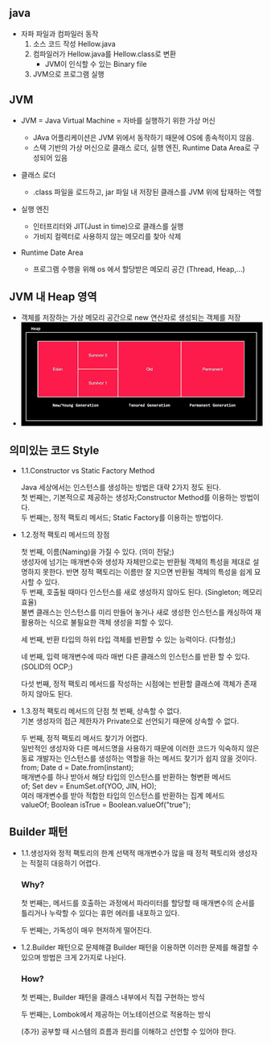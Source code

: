 ## java
+ 자파 파일과 컴파일러 동작
  1. 소스 코드 작성 Hellow.java 
  2. 컴파일러가 Hellow.java를 Hellow.class로 변환
      - JVM이 인식할 수 있는 Binary file
  3. JVM으로 프로그램 실행

## JVM
+ JVM = Java Virtual Machine = 자바를 실행하기 위한 가상 머신
  - JAva 어플리케이션은 JVM 위에서 동작하기 때문에 OS에 종속적이지 않음.
  - 스택 기반의 가상 머신으로 클래스 로더, 실행 엔진, Runtime Data Area로 구성되어 있음

+ 클래스 로더
  - .class 파일을 로드하고, jar 파일 내 저장된 클래스를 JVM 위에 탑재하는 역할
  
+ 실행 엔진
  - 인터프리터와 JIT(Just in time)으로 클래스를 실행
  - 가비지 컬렉터로 사용하지 않는 메모리를 찾아 삭제

+ Runtime Date Area
  - 프로그램 수행을 위해 os 에서 할당받은 메모리 공간 (Thread, Heap,...)

## JVM 내 Heap 영역
  - 객체를 저장하는 가상 메모리 공간으로 new 연산자로 생성되는 객체를 저장
  - ![JVM 내 Heap 영역](img_java\JVM내Heap영역.png)

## 의미있는 코드 Style

+ 1.1.Constructor vs Static Factory Method

    Java 세상에서는 인스턴스를 생성하는 방법은 대략 2가지 정도 된다. <br>
    첫 번째는, 기본적으로 제공하는 생성자;Constructor Method를 이용하는 방법이다.<br>
    두 번째는, 정적 팩토리 메서드; Static Factory를 이용하는 방법이다.<br>



+ 1.2.정적 팩토리 메서드의 장점

    첫 번째, 이름(Naming)을 가질 수 있다. (의미 전달;)<br>
        생성자에 넘기는 매개변수와 생성자 자체만으로는 반환될 객체의 특성을 제대로 설명하지 못한다. 반면 정적 팩토리는 이름만 잘 지으면 반환될 객체의 특성을 쉽게 묘사할 수 있다.<br>
    두 번째, 호출될 때마다 인스턴스를 새로 생성하지 않아도 된다. (Singleton; 메모리 효율)<br>
        불변 클래스는 인스턴스를 미리 만들어 놓거나 새로 생성한 인스턴스를 캐싱하여 재활용하는 식으로 불필요한 객체 생성을 피할 수 있다.<br>

    세 번째, 반환 타입의 하위 타입 객체를 반환할 수 있는 능력이다. (다형성;)<br>

    네 번째, 입력 매개변수에 따라 매번 다른 클래스의  인스턴스를 반환 할 수 있다.(SOLID의 OCP;)<br>

    다섯 번째, 정적 팩토리 메서드를 작성하는 시점에는 반환할 클래스에 객체가 존재하지 않아도 된다.<br>


+ 1.3.정적 팩토리 메서드의 단점
    첫 번째, 상속할 수 없다.<br>
        기본 생성자의 접근 제한자가 Private으로 선언되기 때문에 상속할 수 없다.<br>

    두 번째, 정적 팩토리 메서드 찾기가 어렵다.<br>
        일반적인 생성자와 다른 메서드명을 사용하기 때문에 이러한 코드가 익숙하지 않은 동료 개발자는 인스턴스를 생성하는 역할을 하는 메서드 찾기가 쉽지 않을 것이다.<br>
        from; Date d = Date.from(instant);<br>
        매개변수를 하나 받아서 해당 타입의 인스턴스를 반환하는 형변환 메서드<br>
        of; Set<Developer> dev = EnumSet.of(YOO, JIN, HO);<br>
        여러 매개변수를 받아 적합한 타입의 인스턴스를 반환하는 집계 메서드<br>
        valueOf; Boolean isTrue = Boolean.valueOf("true");<br>


## Builder 패턴

+ 1.1.생성자와 정적 팩토리의 한계
    선택적 매개변수가 많을 때 정적 팩토리와 생성자는 적절히 대응하기 어렵다.<br>

    ### Why?
    첫 번째는, 메서드를 호출하는 과정에서 파라미터를 할당할 때 매개변수의 순서를 틀리거나 누락할 수 있다는 휴먼 에러를 내포하고 있다.<br>

    두 번째는, 가독성이 매우 현저하게 떨어진다.<br>

+ 1.2.Builder 패턴으로 문제해결
	Builder 패턴을 이용하면 이러한 문제를 해결할 수 있으며 방법은 크게 2가지로 나뉜다.<br>

    ### How? 
    첫 번째는, Builder 패턴을 클래스 내부에서 직접 구현하는 방식<br>

    두 번째는, Lombok에서 제공하는 어노테이션으로 적용하는 방식<br>


    (추가) 공부할 때 시스템의 흐름과 원리를 이해하고 선언할 수 있어야 한다.<br>
